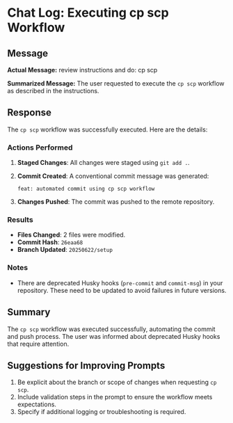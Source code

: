 # Chat Log: Executing cp scp Workflow

## Message

**Actual Message:**
review instructions and do: cp scp

**Summarized Message:**
The user requested to execute the `cp scp` workflow as described in the instructions.

## Response

The `cp scp` workflow was successfully executed. Here are the details:

### Actions Performed

1. **Staged Changes**: All changes were staged using `git add .`.
2. **Commit Created**: A conventional commit message was generated:

   ```
   feat: automated commit using cp scp workflow
   ```

3. **Changes Pushed**: The commit was pushed to the remote repository.

### Results

- **Files Changed**: 2 files were modified.
- **Commit Hash**: `26eaa68`
- **Branch Updated**: `20250622/setup`

### Notes

- There are deprecated Husky hooks (`pre-commit` and `commit-msg`) in your repository. These need to be updated to avoid failures in future versions.

## Summary

The `cp scp` workflow was executed successfully, automating the commit and push process. The user was informed about deprecated Husky hooks that require attention.

## Suggestions for Improving Prompts

1. Be explicit about the branch or scope of changes when requesting `cp scp`.
2. Include validation steps in the prompt to ensure the workflow meets expectations.
3. Specify if additional logging or troubleshooting is required.
